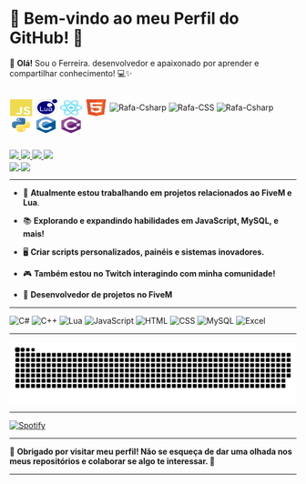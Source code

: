 

# 🌟 Bem-vindo ao meu Perfil do GitHub! 🌟  

👋 **Olá!** Sou o Ferreira. desenvolvedor e apaixonado por aprender e compartilhar conhecimento! 💻✨  

<div style="display: inline_block"><br>
  <img align="center" alt="Rafa-Js" height="30" width="40" src="https://raw.githubusercontent.com/devicons/devicon/master/icons/javascript/javascript-plain.svg">
  <img align="center" alt="Rafa-Lua" height="30" width="40" src="https://raw.githubusercontent.com/devicons/devicon/master/icons/lua/lua-original.svg">
  <img align="center" alt="Rafa-React" height="30" width="40" src="https://raw.githubusercontent.com/devicons/devicon/master/icons/react/react-original.svg">
  <img align="center" alt="Rafa-HTML" height="30" width="40" src="https://raw.githubusercontent.com/devicons/devicon/master/icons/html5/html5-original.svg">
  <img align="center" alt="Rafa-Csharp" height="30" width="40" src="https://cdn.discordapp.com/emojis/966546075068543017.webp?size=96">
  <img align="center" alt="Rafa-CSS" height="30" width="40" src="https://cdn.discordapp.com/emojis/1100790281114239006.webp?size=96">
  <img align="center" alt="Rafa-Csharp" height="30" width="40" src="https://cdn.discordapp.com/emojis/1232745800589901885.webp?size=96">
  <img align="center" alt="Rafa-Csharp" height="30" width="40" src="https://raw.githubusercontent.com/devicons/devicon/master/icons/python/python-original.svg">
  <img align="center" alt="Rafa-Python" height="30" width="40" src="https://raw.githubusercontent.com/devicons/devicon/master/icons/c/c-original.svg">
  <img align="center" alt="Rafa-Csharp" height="30" width="40" src="https://raw.githubusercontent.com/devicons/devicon/master/icons/csharp/csharp-original.svg">  
  
</div>  

  
  ##
 
<div> 

  <a href="https://x.com/Dferreirah22" target="_blank">
  <img src="https://img.shields.io/badge/Twitter-1DA1F2?style=for-the-badge&logo=twitter&logoColor=white">
</a>
<a href="https://www.twitch.tv/fehr01" target="_blank">
  <img src="https://img.shields.io/badge/Twitch-9146FF?style=for-the-badge&logo=twitch&logoColor=white">
</a>
<a href="https://www.instagram.com/_fehrr" target="_blank">
  <img src="https://img.shields.io/badge/Instagram-E4405F?style=for-the-badge&logo=instagram&logoColor=white">
</a>
<a href="https://discord.gg/seu-servidor" target="_blank">
  <img src="https://img.shields.io/badge/Discord-7289DA?style=for-the-badge&logo=discord&logoColor=white">
</a>
  
</div>








<a href="https://github.com/anuraghazra/github-readme-stats">
  <img height=200 align="center" src="https://github-readme-stats.vercel.app/api?username=fehrr&theme=radical" />
</a>
<a href="https://github.com/anuraghazra/convoychat">
  <img height=200 align="center" src="https://github-readme-stats.vercel.app/api/top-langs?username=fehrr&layout=compact&theme=radical&langs_count=8&card_width=320" />
</a>


---


- 🍁 **Atualmente estou trabalhando em projetos relacionados ao FiveM e Lua**.  
- 📚 **Explorando e expandindo habilidades em JavaScript, MySQL, e mais!**  
- 🖥 **Criar scripts personalizados, painéis e sistemas inovadores.**  
- 🎮 **Também estou no Twitch interagindo com minha comunidade!** 

- 🌙 **Desenvolvedor de projetos no FiveM**

---


<div>
  <img src="https://img.shields.io/badge/C%23-239120?style=for-the-badge&logo=c-sharp&logoColor=white" alt="C#"/>
  <img src="https://img.shields.io/badge/C%2B%2B-00599C?style=for-the-badge&logo=c%2B%2B&logoColor=white" alt="C++"/>
  <img src="https://img.shields.io/badge/Lua-2C2D72?style=for-the-badge&logo=lua&logoColor=white" alt="Lua"/>
  <img src="https://img.shields.io/badge/JavaScript-F7DF1E?style=for-the-badge&logo=javascript&logoColor=black" alt="JavaScript"/>
  <img src="https://img.shields.io/badge/HTML-239120?style=for-the-badge&logo=html5&logoColor=white" alt="HTML"/>
  <img src="https://img.shields.io/badge/CSS-239120?&style=for-the-badge&logo=css3&logoColor=white" alt="CSS"/>
  <img src="https://img.shields.io/badge/MySQL-00000F?style=for-the-badge&logo=mysql&logoColor=white" alt="MySQL"/>
  <img src="https://img.shields.io/badge/Microsoft_Excel-217346?style=for-the-badge&logo=microsoft-excel&logoColor=white" alt="Excel"/>
  
</div>  

---
<picture align="center">
  <source media="(prefers-color-scheme: dark)" srcset="https://raw.githubusercontent.com/mari4souza/mari4souza/output/github-contribution-grid-snake-dark.svg">
  <source media="(prefers-color-scheme: light)" srcset="https://raw.githubusercontent.com/mari4souza/mari4souza/output/github-contribution-grid-snake-dark.svg">
  <img align="center" alt="github contribution grid snake animation" src="https://raw.githubusercontent.com/mari4souza/mari4souza/output/github-contribution-grid-snake.svg">
</picture>


---
[![Spotify](https://img.shields.io/badge/Spotify-1ED760?&style=for-the-badge&logo=spotify&logoColor=white)](https://open.spotify.com/user/seu-usuario)  

---

🌟 **Obrigado por visitar meu perfil! Não se esqueça de dar uma olhada nos meus repositórios e colaborar se algo te interessar. 🚀** 

---

 

